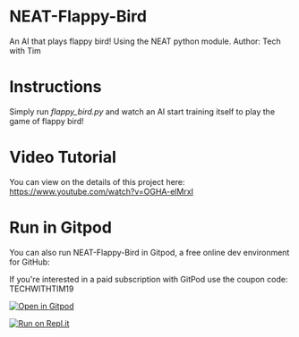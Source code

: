 
# NEAT-Flappy-Bird

An AI that plays flappy bird! Using the NEAT python module. Author: Tech with Tim

# Instructions

Simply run *flappy_bird.py* and watch an AI start training itself to play the game of flappy bird!

# Video Tutorial

You can view on the details of this project here: <https://www.youtube.com/watch?v=OGHA-elMrxI>

# Run in Gitpod

You can also run NEAT-Flappy-Bird in Gitpod, a free online dev environment for GitHub:

If you're interested in a paid subscription with GitPod use the coupon code: TECHWITHTIM19

[![Open in Gitpod](https://gitpod.io/button/open-in-gitpod.svg)](https://gitpod.io/#https://github.com/techwithtim/NEAT-Flappy-Bird/blob/master/flappy_bird.py)

[![Run on Repl.it](https://repl.it/badge/github/techwithtim/NEAT-Flappy-Bird)](https://repl.it/github/techwithtim/NEAT-Flappy-Bird)